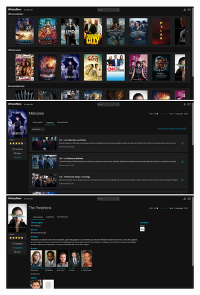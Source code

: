 ![Inicio de WhatsNew](https://github.com/claudiasilvestre/WhatsNew/blob/04eada70c8a300d74c858ffb80541b18475f59e6/public/img/Inicio.PNG)
![Sección de capítulos de Miércoles en WhatsNew](https://github.com/claudiasilvestre/WhatsNew/blob/61e345c197979e5e0d81922848022b3352ac754a/public/img/Capitulos.PNG)
![Sección de información de The Peripheral en WhatsNew](https://github.com/claudiasilvestre/WhatsNew/blob/195fd51f1308a861f5b22dac9e80c824cf4278cc/public/img/Informacion.PNG)
